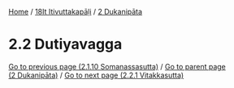 
[Home](/) / [18It Itivuttakapāḷi](../../18It.md) / [2 Dukanipāta](../2.md)

# 2.2 Dutiyavagga


[Go to previous page (2.1.10 Somanassasutta)](2.1/2.1.10.md) / [Go to parent page (2 Dukanipāta)](../2.md) / [Go to next page (2.2.1 Vitakkasutta)](2.2/2.2.1.md)


